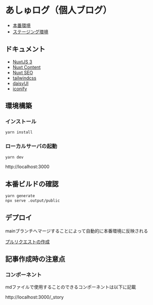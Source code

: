 # あしゅログ（個人ブログ）

- [本番環境](https://blog.ashcolor.work/)
- [ステージング環境](https://test-blog.ashcolor.work/)

## ドキュメント

- [NuxtJS 3](https://nuxt.com/)
- [Nuxt Content](https://content.nuxtjs.org/guide/writing/content-directory/)
- [Nuxt SEO](https://nuxtseo.com/)
- [tailwindcss](https://tailwindcss.com/)
- [daisyUI](https://daisyui.com/)
- [iconify](https://iconify.design/)

## 環境構築

### インストール

```bash
yarn install
```

### ローカルサーバの起動

```bash
yarn dev
```

http://localhost:3000

## 本番ビルドの確認

```bash
yarn generate
npx serve .output/public
```

## デプロイ

mainブランチへマージすることによって自動的に本番環境に反映される

[プルリクエストの作成](https://github.com/ashcolor/ashcolor-blog/compare/main...develop)

## 記事作成時の注意点

### コンポーネント

mdファイルで使用することのできるコンポーネントは以下に記載

http://localhost:3000/\_story
